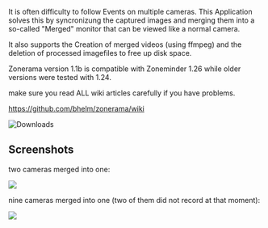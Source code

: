 It is often difficulty to follow Events on multiple cameras. This Application solves this by syncronizung the captured images and merging them into a so-called "Merged" monitor that can be viewed like a normal camera.

It also supports the Creation of merged videos (using ffmpeg) and the deletion of processed imagefiles to free up disk space.

Zonerama version 1.1b is compatible with Zoneminder 1.26 while older versions were tested with 1.24.

make sure you read ALL wiki articles carefully if you have problems.

https://github.com/bhelm/zonerama/wiki

![Downloads](https://drive.google.com/folderview?id=0B3HI-l7KX1T7cUlYaWFKd2I1Vms&usp=sharing)

## Screenshots

two cameras merged into one:

![](http://rw23.de/zonerama/419-capture-scaled.jpg)

nine cameras merged into one (two of them did not record at that moment):

![](http://rw23.de/zonerama/zonerama-9-scaled.jpg)
